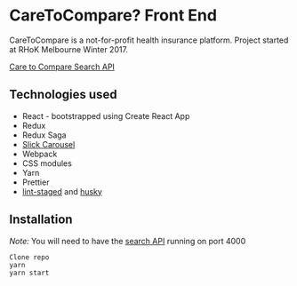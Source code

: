 # CareToCompare? Front End

CareToCompare is a not-for-profit health insurance platform. Project started at RHoK Melbourne Winter 2017.

[Care to Compare Search API](https://github.com/RHoKAustralia/care-to-compare-search-api)

## Technologies used

- React - bootstrapped using Create React App
- Redux
- Redux Saga
- [Slick Carousel](https://github.com/kenwheeler/slick)
- Webpack
- CSS modules
- Yarn
- Prettier
- [lint-staged](lint-staged) and [husky](https://github.com/typicode/husky)

## Installation

*Note:* You will need to have the [search API](https://github.com/RHoKAustralia/care-to-compare-search-api) running on port 4000

```
Clone repo
yarn
yarn start
```
